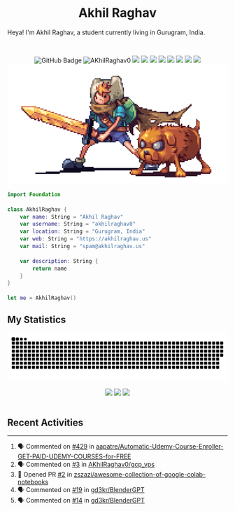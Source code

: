 <h1 align="center">
  <b>Akhil Raghav</b>
</h1>

Heya! I'm Akhil Raghav, a student currently living in Gurugram, India.

<br>

<p>
<p align="left"> </p>
<div align="center">
  <img src="https://img.shields.io/github/followers/AKhilRaghav0?label=Followers&style=for-the-badge&color=pink" alt="GitHub Badge"></a>
  <img src="https://komarev.com/ghpvc/?username=AkhilRaghav0&style=for-the-badge&color=33cccc" alt="AKhilRaghav0">
  <img src="https://img.shields.io/badge/Arch_Linux-1793D1?style=for-the-badge&logo=arch-linux&logoColor=white">
  <img src="https://img.shields.io/badge/Debian-d70a53?style=for-the-badge&logo=debian&logoColor=white">
  <img src="https://img.shields.io/badge/Windows_11-000000?style=for-the-badge&logo=windows11&logoColor=white">
  <img src="https://img.shields.io/badge/Lua-2C2D72?style=for-the-badge&logo=lua&logoColor=white">
  <img src="https://img.shields.io/badge/Cpp-2C2D72?style=for-the-badge&logo=c&logoColor=white">
  <img src="https://img.shields.io/badge/Kotlin-a4c639?style=for-the-badge&logo=Android&logoColor=white">
  <img src="https://img.shields.io/badge/Krita-203759?style=for-the-badge&logo=krita&logoColor=EEF37B">
  <img src="https://img.shields.io/badge/NeoVim-%2357A143.svg?&style=for-the-badge&logo=neovim&logoColor=white">
  
</div>

<img src="https://raw.githubusercontent.com/AKhilRaghav0/AKhilRaghav0/main/images/preview.gif">
</p>

```swift
import Foundation

class AkhilRaghav {
    var name: String = "Akhil Raghav"
    var username: String = "akhilraghav0"
    var location: String = "Gurugram, India"
    var web: String = "https://akhilraghav.us"
    var mail: String = "spam@akhilraghav.us"

    var description: String {
        return name
    }
}

let me = AkhilRaghav()

```

<!--
<div align="center">
  <a href="https://open.spotify.com/user/gp95m93zta1rc2g1chy7tyi4q">
    <img src="https://spotify-readme-theta-virid.vercel.app/api?scan=true&theme=dark" width="240px">
  </a>
</div>
-->

## My Statistics
<!--
<br/>
<p align="left">
  <a href="https://www.akhilraghav.rocks">
  <img width="49.5%" src="https://github-readme-stats.vercel.app/api?username=akhilraghav0&show_icons=true&theme=gruvbox&hide_border=true" />
    <img width="49.5%" src="https://github-readme-streak-stats.herokuapp.com/?user=akhilraghav0&theme=gruvbox&hide_border=true" />
  </a>
</p>
<br>
-->
<!-- [![AkhilRaghavs' Activity Graph](https://activity-graph.herokuapp.com/graph?username=AKhilraghav0&custom_title=Akhil%20Raghav's%20Contribution%20Graph&theme=gruvbox&bg_color=282828&hide_border=true&line=d1a01f&point=c58545)](https://akhilraghav.rocks)
-->
<div align="center"> <img src="https://raw.githubusercontent.com/AKhilRaghav0/AKhilRaghav0/output/github-contribution-grid-snake-dark.svg" /></div>


<p align="center">
  <img height="50%" width="auto" src ="https://github-readme-stats.vercel.app/api?username=AKhilRaghav0&show_icons=true&count_private=true&theme=darcula&hide_border=true&hide=issues,contribs&bg_color=00000000">
  <img height="50%" width="auto" src ="https://github-readme-stats.vercel.app/api/top-langs/?username=AKhilRaghav0&layout=compact&hide_border=true&theme=darcula&bg_color=00000000&langs_count=6&hide=jupyter%20notebook,tex,css,php">
  <img src ="https://github-readme-streak-stats.herokuapp.com?user=AkhilRaghav0&theme=darcula&hide_border=true&background=FFFFFF00">
  <br>
  <br>

</p>

<!-- <p align="center">
  <img align="left" src ="https://github-readme-stats.vercel.app/api/pin/?username=AKhilRaghav0&repo=Links_to_drive">
  <img align="right" src ="https://github-readme-stats.vercel.app/api/pin/?username=AKhilRaghav0&repo=gcp_vps">
  <img align="right" src ="https://github-readme-stats.vercel.app/api/pin/?username=AKhilRaghav0&repo=MacOS_Remote">
</p> -->




## Recent Activities
---

<!--START_SECTION:activity-->
1. 🗣 Commented on [#429](https://github.com/aapatre/Automatic-Udemy-Course-Enroller-GET-PAID-UDEMY-COURSES-for-FREE/issues/429) in [aapatre/Automatic-Udemy-Course-Enroller-GET-PAID-UDEMY-COURSES-for-FREE](https://github.com/aapatre/Automatic-Udemy-Course-Enroller-GET-PAID-UDEMY-COURSES-for-FREE)
2. 🗣 Commented on [#3](https://github.com/AKhilRaghav0/gcp_vps/issues/3) in [AKhilRaghav0/gcp_vps](https://github.com/AKhilRaghav0/gcp_vps)
3. 💪 Opened PR [#2](https://github.com/zszazi/awesome-collection-of-google-colab-notebooks/pull/2) in [zszazi/awesome-collection-of-google-colab-notebooks](https://github.com/zszazi/awesome-collection-of-google-colab-notebooks)
4. 🗣 Commented on [#19](https://github.com/gd3kr/BlenderGPT/issues/19) in [gd3kr/BlenderGPT](https://github.com/gd3kr/BlenderGPT)
5. 🗣 Commented on [#14](https://github.com/gd3kr/BlenderGPT/issues/14) in [gd3kr/BlenderGPT](https://github.com/gd3kr/BlenderGPT)
<!--END_SECTION:activity-->


